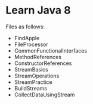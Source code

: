 # Learn Java 8

Files as follows:

- FindApple
- FileProcessor
- CommonFunctionalInterfaces
- MethodReferences
- ConstructorReferences
- StreamBasics
- StreamOperations
- StreamPractice
- BuildStreams
- CollectDataUsingStream